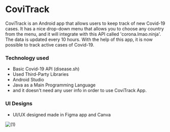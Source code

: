 # CoviTrack
CoviTrack is an Android app that allows users to keep track of new Covid-19 cases. It has a nice drop-down menu that allows you to choose any country from the menu, and it will integrate with this API called 'corona.lmao.ninja'. The data is updated every 10 hours. With the help of this app, it is now possible to track active cases of Covid-19.

### Technology used
- Basic Covid-19 API (disease.sh)
- Used Third-Party Libraries
- Android Studio
- Java as a Main Programming Language
- and it doesn't need any user info in order to use CoviTrack App.


### UI Designs
- UI/UX designed made in Figma app and Canva

![(1)](https://user-images.githubusercontent.com/68969199/162118297-a4988586-e4f7-4b22-b31e-a029176a9001.png)
